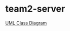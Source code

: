 # team2-server

[UML Class Diagram](https://www.lucidchart.com/documents/edit/f2faac6e-05bb-40c4-b2f3-5feca783d997)
